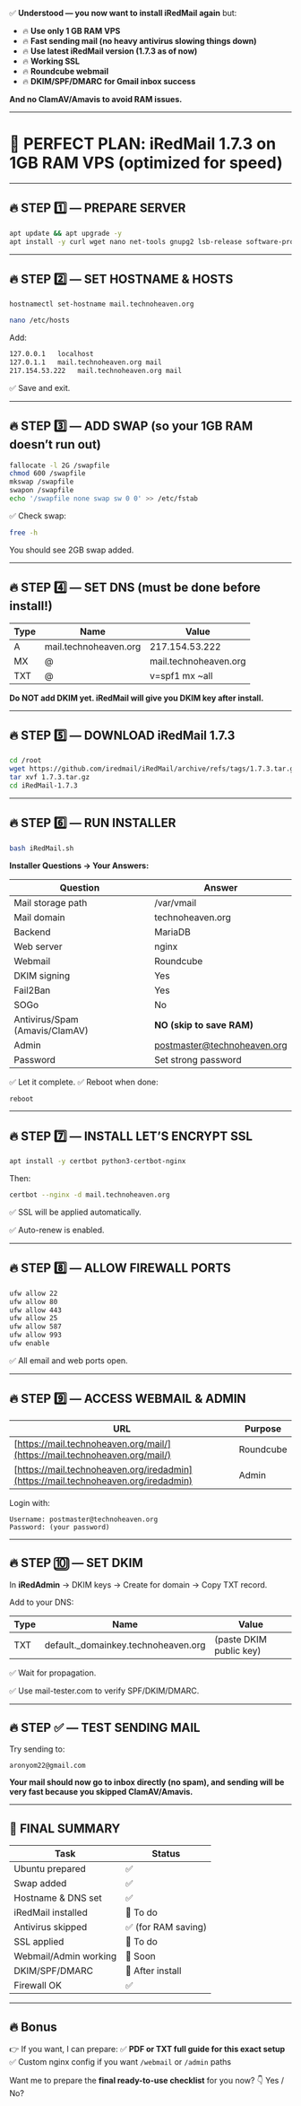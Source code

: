 ✅ **Understood — you now want to install iRedMail again** but:

* 🔥 **Use only 1 GB RAM VPS**
* 🔥 **Fast sending mail (no heavy antivirus slowing things down)**
* 🔥 **Use latest iRedMail version (1.7.3 as of now)**
* 🔥 **Working SSL**
* 🔥 **Roundcube webmail**
* 🔥 **DKIM/SPF/DMARC for Gmail inbox success**

**And no ClamAV/Amavis to avoid RAM issues.**

---

# 🚀 PERFECT PLAN: iRedMail 1.7.3 on 1GB RAM VPS (optimized for speed)

---

## 🔥 STEP 1️⃣ — PREPARE SERVER

```bash
apt update && apt upgrade -y
apt install -y curl wget nano net-tools gnupg2 lsb-release software-properties-common
```

---

## 🔥 STEP 2️⃣ — SET HOSTNAME & HOSTS

```bash
hostnamectl set-hostname mail.technoheaven.org
```

```bash
nano /etc/hosts
```

Add:

```bash
127.0.0.1   localhost
127.0.1.1   mail.technoheaven.org mail
217.154.53.222   mail.technoheaven.org mail
```

✅ Save and exit.

---

## 🔥 STEP 3️⃣ — ADD SWAP (so your 1GB RAM doesn’t run out)

```bash
fallocate -l 2G /swapfile
chmod 600 /swapfile
mkswap /swapfile
swapon /swapfile
echo '/swapfile none swap sw 0 0' >> /etc/fstab
```

✅ Check swap:

```bash
free -h
```

You should see 2GB swap added.

---

## 🔥 STEP 4️⃣ — SET DNS (must be done before install!)

| Type | Name                  | Value                 |
| ---- | --------------------- | --------------------- |
| A    | mail.technoheaven.org | 217.154.53.222        |
| MX   | @                     | mail.technoheaven.org |
| TXT  | @                     | v=spf1 mx \~all       |

**Do NOT add DKIM yet. iRedMail will give you DKIM key after install.**

---

## 🔥 STEP 5️⃣ — DOWNLOAD iRedMail 1.7.3

```bash
cd /root
wget https://github.com/iredmail/iRedMail/archive/refs/tags/1.7.3.tar.gz
tar xvf 1.7.3.tar.gz
cd iRedMail-1.7.3
```

---

## 🔥 STEP 6️⃣ — RUN INSTALLER

```bash
bash iRedMail.sh
```

**Installer Questions → Your Answers:**

| Question                       | Answer                                                            |
| ------------------------------ | ----------------------------------------------------------------- |
| Mail storage path              | /var/vmail                                                        |
| Mail domain                    | technoheaven.org                                                  |
| Backend                        | MariaDB                                                           |
| Web server                     | nginx                                                             |
| Webmail                        | Roundcube                                                         |
| DKIM signing                   | Yes                                                               |
| Fail2Ban                       | Yes                                                               |
| SOGo                           | No                                                                |
| Antivirus/Spam (Amavis/ClamAV) | **NO (skip to save RAM)**                                         |
| Admin                          | [postmaster@technoheaven.org](mailto:postmaster@technoheaven.org) |
| Password                       | Set strong password                                               |

✅ Let it complete.
✅ Reboot when done:

```bash
reboot
```

---

## 🔥 STEP 7️⃣ — INSTALL LET’S ENCRYPT SSL

```bash
apt install -y certbot python3-certbot-nginx
```

Then:

```bash
certbot --nginx -d mail.technoheaven.org
```

✅ SSL will be applied automatically.

✅ Auto-renew is enabled.

---

## 🔥 STEP 8️⃣ — ALLOW FIREWALL PORTS

```bash
ufw allow 22
ufw allow 80
ufw allow 443
ufw allow 25
ufw allow 587
ufw allow 993
ufw enable
```

✅ All email and web ports open.

---

## 🔥 STEP 9️⃣ — ACCESS WEBMAIL & ADMIN

| URL                                                                                | Purpose   |
| ---------------------------------------------------------------------------------- | --------- |
| [https://mail.technoheaven.org/mail/](https://mail.technoheaven.org/mail/)         | Roundcube |
| [https://mail.technoheaven.org/iredadmin](https://mail.technoheaven.org/iredadmin) | Admin     |

Login with:

```text
Username: postmaster@technoheaven.org
Password: (your password)
```

---

## 🔥 STEP 🔟 — SET DKIM

In **iRedAdmin** → DKIM keys → Create for domain → Copy TXT record.

Add to your DNS:

| Type | Name                                 | Value                   |
| ---- | ------------------------------------ | ----------------------- |
| TXT  | default.\_domainkey.technoheaven.org | (paste DKIM public key) |

✅ Wait for propagation.

✅ Use mail-tester.com to verify SPF/DKIM/DMARC.

---

## 🔥 STEP ✅ — TEST SENDING MAIL

Try sending to:

```text
aronyom22@gmail.com
```

**Your mail should now go to inbox directly (no spam), and sending will be very fast because you skipped ClamAV/Amavis.**

---

## 🎯 FINAL SUMMARY

| Task                  | Status             |
| --------------------- | ------------------ |
| Ubuntu prepared       | ✅                  |
| Swap added            | ✅                  |
| Hostname & DNS set    | ✅                  |
| iRedMail installed    | 🔄 To do           |
| Antivirus skipped     | ✅ (for RAM saving) |
| SSL applied           | 🔄 To do           |
| Webmail/Admin working | 🔄 Soon            |
| DKIM/SPF/DMARC        | 🔄 After install   |
| Firewall OK           | ✅                  |

---

## 🔥 Bonus

👉 If you want, I can prepare:
✅ **PDF or TXT full guide for this exact setup**
✅ Custom nginx config if you want `/webmail` or `/admin` paths

Want me to prepare the **final ready-to-use checklist** for you now? 👇 Yes / No?
